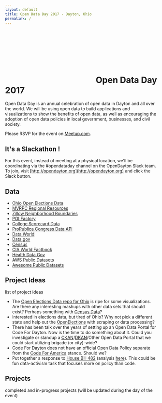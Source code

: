 ```yaml
---
layout: default
title: Open Data Day 2017 - Dayton, Ohio
permalink: /
---
```


# <svg class="odd-h1"><use xlink:href="#odd-nostyle" /></svg>Open Data Day 2017
Open Data Day is an annual celebration of open data in Dayton and all over
the world. We will be using open data to build applications and visualizations
to show the benefits of open data, as well as encouraging the adoption of open
data policies in local government, businesses, and civil society.

Please RSVP for the event on <i class="fa fa-meetup"></i>[Meetup.com](https://www.meetup.com/Code-for-Dayton/events/237417370/).

## It's a Slackathon <i class="fa fa-slack"></i>!
For this event, instead of meeting at a physical location, we’ll be
coordinating via the #opendataday channel on the OpenDayton Slack team. To
join, visit [http://opendayton.org](http://opendayton.org) and click the <i class="fa fa-slack"></i> Slack button.

## Data
* [Ohio Open Elections Data](https://github.com/openelections/openelections-data-oh)
* [MVRPC Regional Resources](http://mvrpc.maps.arcgis.com/home/group.html?owner=tharner%40mvrpc.org&title=MVRPC%20Regional%20Resources&focus=all&q=)
* [Zillow Neighborhood Boundaries](https://www.zillow.com/howto/api/neighborhood-boundaries.htm)
* [POI Factory](http://www.poi-factory.com/)
* [College Scorecard Data](https://collegescorecard.ed.gov/data/)
* [ProPublica Congress Data API](https://propublica.github.io/congress-api-docs)
* [Data World](https://data.world/)
* [Data.gov](https://www.data.gov/)
* [Census](http://www.census.gov/data.html)
* [CIA World Factbook](https://www.cia.gov/library/publications/the-world-factbook/)
* [Health Data Gov](https://www.healthdata.gov/)
* [AWS Public Datasets](https://aws.amazon.com/datasets/)
* [Awesome Public Datasets](https://github.com/caesar0301/awesome-public-datasets)

## Project Ideas
list of project ideas

* The [Open Elections Data repo for Ohio](https://github.com/openelections/openelections-data-oh) is ripe for some visualizations. Are there any interesting mashups with other data sets that should exist? Perhaps something with [Census Data](http://www.census.gov/developers/)?
* Interested in elections data, but tired of Ohio? Why not pick a different state and help out the [OpenElections](http://www.openelections.net/) with scraping or data processing?
* There has been talk over the years of setting up an Open Data Portal for Code For Dayton. Now is the time to do something about it. Could you investigate or standup a [CKAN](https://ckan.org/)/[DKAN](http://getdkan.com/)/Other Open Data Portal that we could start utilizing brigade (or city)-wide?
* Code For Dayton does not have an official Open Data Policy separate from the [Code For America](http://archive.codeforamerica.org/practices/open/open-data/) stance. Should we?
* Put together a response to [House Bill 482](https://www.congress.gov/bill/115th-congress/house-bill/482/text) (analysis [here](https://news.ycombinator.com/item?id=13607781)). This could be fun data-activism task that focuses more on policy than code.

## Projects
completed and in-progress projects (will be updated during the day of the event)
